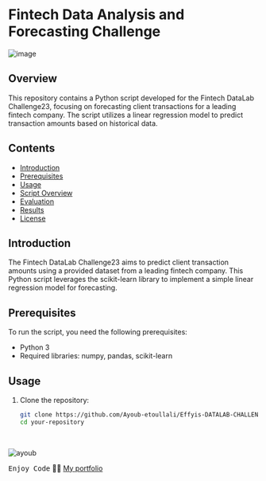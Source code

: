 # Fintech Data Analysis and Forecasting Challenge
![image](https://github.com/Ayoub-etoullali/Effyis-DATALAB-CHALLENGE23-Transaction-forecast/assets/92756846/76ec7573-f725-4aed-969e-ba08b1c13165)

## Overview

This repository contains a Python script developed for the Fintech DataLab Challenge23, focusing on forecasting client transactions for a leading fintech company. The script utilizes a linear regression model to predict transaction amounts based on historical data.

## Contents

- [Introduction](#introduction)
- [Prerequisites](#prerequisites)
- [Usage](#usage)
- [Script Overview](#script-overview)
- [Evaluation](#evaluation)
- [Results](#results)
- [License](#license)

## Introduction

The Fintech DataLab Challenge23 aims to predict client transaction amounts using a provided dataset from a leading fintech company. This Python script leverages the scikit-learn library to implement a simple linear regression model for forecasting.

## Prerequisites

To run the script, you need the following prerequisites:

- Python 3
- Required libraries: numpy, pandas, scikit-learn

## Usage

1. Clone the repository:

   ```bash
   git clone https://github.com/Ayoub-etoullali/Effyis-DATALAB-CHALLENGE23-Transaction-forecast
   cd your-repository


<br>

![ayoub](https://user-images.githubusercontent.com/92756846/220727344-dbb21e84-4584-4055-bde5-a3c90a64a618.jpg)

<kbd>Enjoy Code</kbd> 👨‍💻
[My portfolio](https://ayoub-etoullali.netlify.app/)
